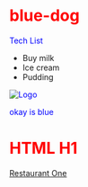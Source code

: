 # blue-dog

Tech List

- Buy milk
- Ice cream
- Pudding

![Logo](https://s3.amazonaws.com/visitwinona/wp-content/uploads/2018/08/17063143/smaller-illu.png)

<style type="text/css">
h1 {color:red;}
p {color:blue;}
</style>

<p>okay is blue</p>

<h1>HTML H1</h1>


[Restaurant One](places/Restaurant1.md)

